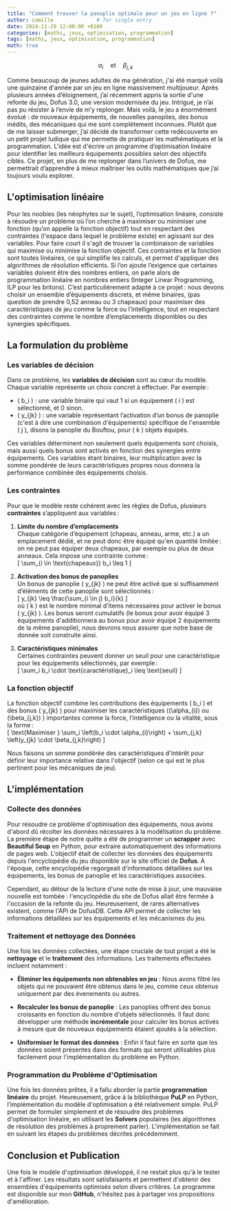 ```yaml
---
title: "Comment trouver la panoplie optimale pour un jeu en ligne ?"
author: camille              # for single entry
date: 2024-11-29 12:00:00 +0100
categories: [maths, jeux, optimisation, programmation]
tags: [maths, jeux, optimisation, programmation]   
math: true
---
```


$$
\alpha_{i} \quad \text{et} \quad \beta_{j,k}
$$

Comme beaucoup de jeunes adultes de ma génération, j'ai été marqué voilà une quinzaine d'année par un jeu en ligne massivement multijoueur. Après plusieurs années d’éloignement, j’ai récemment appris la sortie d'une refonte du jeu, Dofus 3.0, une version modernisée du jeu. Intrigué, je n’ai pas pu résister à l’envie de m’y replonger. Mais voilà, le jeu a énormément évolué : de nouveaux équipements, de nouvelles panoplies, des bonus inédits, des mécaniques qui me sont complètement inconnues. Plutôt que de me laisser submerger, j’ai décidé de transformer cette redécouverte en un petit projet ludique qui me permette de pratiquer les mathématiques et la programmation. L'idée est d'écrire un programme d’optimisation linéaire pour identifier les meilleurs équipements possibles selon des objectifs ciblés. Ce projet, en plus de me replonger dans l’univers de Dofus, me permettrait d’apprendre à mieux maîtriser les outils mathématiques que j’ai toujours voulu explorer.

## L'optimisation linéaire

Pour les noobies (les néophytes sur le sujet), l’optimisation linéaire, consiste à résoudre un problème où l’on cherche à maximiser ou minimiser une fonction (qu’on appelle la fonction objectif) tout en respectant des contraintes (l'espace dans lequel le problème existe) en agissant sur des variables. Pour faire court il s'agit de trouver la combinaison de variables qui maximise ou minimise la fonction objectif. Ces contraintes et la fonction sont toutes linéaires, ce qui simplifie les calculs, et permet d'appliquer des algorithmes de résolution efficients. Si l’on ajoute l’exigence que certaines variables doivent être des nombres entiers, on parle alors de programmation linéaire en nombres entiers (Integer Linear Programming, ILP pour les britons). C’est particulièrement adapté à ce projet : nous devons choisir un ensemble d’équipements discrets, et même binaires, (pas question de prendre 0,52 anneau ou 3 chapeaux) pour maximiser des caractéristiques de jeu comme la force ou l’intelligence, tout en respectant des contraintes comme le nombre d’emplacements disponibles ou des synergies spécifiques.


## La formulation du problème
### Les variables de décision

Dans ce problème, les **variables de décision** sont au cœur du modèle. Chaque variable représente un choix concret à effectuer. Par exemple :
- \( b_i \) : une variable binaire qui vaut 1 si un équipement \( i \) est sélectionné, et 0 sinon.
- \( y_{jk} \) : une variable représentant l’activation d’un bonus de panoplie (c'est à dire une combinaison d'équipements) spécifique de l'ensemble \( j \), disons la panoplie du Bouftou, pour \( k \) objets équipés.

Ces variables déterminent non seulement quels équipements sont choisis, mais aussi quels bonus sont activés en fonction des synergies entre équipements. Ces variables étant binaires, leur multiplication avec la somme pondérée de leurs caractéristiques propres nous donnera la performance combinée des équipements choisis.

### Les contraintes

Pour que le modèle reste cohérent avec les règles de Dofus, plusieurs **contraintes** s’appliquent aux variables :

1. **Limite du nombre d’emplacements**  
   Chaque catégorie d’équipement (chapeau, anneau, arme, etc.) a un emplacement dédié, et ne peut donc être équipé qu'en quantité limitée : on ne peut pas équiper deux chapeaux, par exemple ou plus de deux anneaux. Cela impose une contrainte comme :  
   \[
   \sum_{i \in \text{chapeaux}} b_i \leq 1
   \]

2. **Activation des bonus de panoplies**  
   Un bonus de panoplie \( y_{jk} \) ne peut être activé que si suffisamment d’éléments de cette panoplie sont sélectionnés :  
   \[
   y_{jk} \leq \frac{\sum_{i \in j} b_i}{k}
   \]  
   où \( k \) est le nombre minimal d’items nécessaires pour activer le bonus \( y_{jk} \). Les bonus seront cumulatifs (le bonus pour avoir équipé 3 équipements d'additionnera au bonus pour avoir équipé 2 équipements de la même panoplie), nous devrons nous assurer que notre base de donnée soit construite ainsi.


3. **Caractéristiques minimales**  
   Certaines contraintes peuvent donner un seuil pour une caractéristique pour les équipements sélectionnés, par exemple :  
   \[
   \sum_i b_i \cdot \text{caractéristique}_i \leq \text{seuil}
   \]

### La fonction objectif
 
   La fonction objectif combine les contributions des équipements \( b_i \) et des bonus \( y_{jk} \) pour maximiser les caractéristiques (\(\alpha_{i}\) ou \(\beta_{j,k}\)
) importantes comme la force, l’intelligence ou la vitalité, sous la forme :  
   \[
   \text{Maximiser } \sum_i \left(b_i \cdot \alpha_{i}\right) + \sum_{j,k} \left(y_{jk} \cdot \beta_{j,k}\right)
   \]

  Nous faisons un somme pondérée des caractéristiques d'intérêt pour définir leur importance relative dans l'objectif (selon ce qui est le plus pertinent pour les mécaniques de jeu).

## L'implémentation

### Collecte des données

Pour résoudre ce problème d'optimisation des équipements, nous avons d'abord dû récolter les données nécessaires à la modélisation du problème. La première étape de notre quête a été de programmer un **scrapper** avec **Beautiful Soup** en Python, pour extraire automatiquement des informations de pages web. L'objectif était de collecter les données des équipements depuis l'encyclopédie du jeu disponible sur le site officiel de **Dofus**. À l'époque, cette encyclopédie regorgeait d'informations détaillées sur les équipements, les bonus de panoplie et les caractéristiques associées. 

Cependant, au détour de la lecture d'une note de mise à jour, une mauvaise nouvelle est tombée : l'encyclopédie du site de Dofus allait être fermée à l'occasion de la refonte du jeu. Heureusement, de rares alternatives existent, comme l'API de DofusDB. Cette API permet de collecter les informations détaillées sur les équipements et les mécanismes du jeu.

### Traitement et nettoyage des Données

Une fois les données collectées, une étape cruciale de tout projet a été le **nettoyage** et le **traitement** des informations. Les traitements effectuées incluent notamment :

- **Éliminer les équipements non obtenables en jeu** : Nous avons filtré les objets qui ne pouvaient être obtenus dans le jeu, comme ceux obtenus uniquement par des évenements ou autres.
  
- **Recalculer les bonus de panoplie** : Les panoplies offrent des bonus croissants en fonction du nombre d'objets sélectionnés. Il faut donc développer une méthode **incrémentale** pour calculer les bonus activés à mesure que de nouveaux équipements étaient ajoutés à la sélection.

- **Uniformiser le format des données** : Enfin il faut faire en sorte que les données soient présentes dans des formats qui seront utilisables plus facilement pour l'implémentation du problème en Python.

### Programmation du Problème d'Optimisation

Une fois les données prêtes, il a fallu aborder la partie **programmation linéaire** du projet. Heureusement, grâce à la bibliothèque **PuLP** en Python, l’implémentation du modèle d'optimisation a été relativement simple. PuLP permet de formuler simplement et de résoudre des problèmes d'optimisation linéaire, en utilisant les **Solvers** populaires (les algorithmes de résolution des problèmes à proprement parler). L'implémentation se fait en suivant les étapes du problèmes décrites précédemment.

## Conclusion et Publication

Une fois le modèle d'optimisation développé, il ne restait plus qu'à le tester et à l'affiner. Les résultats sont satisfaisants et permettent d'obtenir des ensembles d'équipements optimisés selon divers critères. Le programme est disponible sur mon **GitHub**, n'hésitez pas à partager vos propositions d'amélioration.


